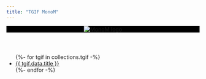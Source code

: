 ```yaml
---
title: "TGIF MonoM"
---
```


<header style="background-color: black;">
<a href="{{ '/' | url }}"><img src="{{ '/img/logo.png' | url }}" alt="MonoM logo"></a>
</header>

<ul>
{%- for tgif in collections.tgif -%}
    <li><a href="{{ tgif.url | url }}">{{ tgif.data.title }}</a></li>
{%- endfor -%}
</ul>
